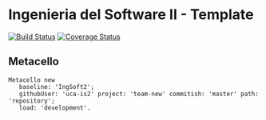 # Ingenieria del Software II - Template

[![Build Status](https://travis-ci.org/uca-is2/team-new.svg?branch=master)](https://travis-ci.org/serpi90/is2-template)
[![Coverage Status](https://coveralls.io/repos/github/uca-is2/team-new/badge.svg?branch=master)](https://coveralls.io/github/uca-is2/team-new?branch=master)

## Metacello

```smalltalk
Metacello new
   baseline: 'IngSoft2';
   githubUser: 'uca-is2' project: 'team-new' commitish: 'master' path: 'repository';
   load: 'development'.
```
